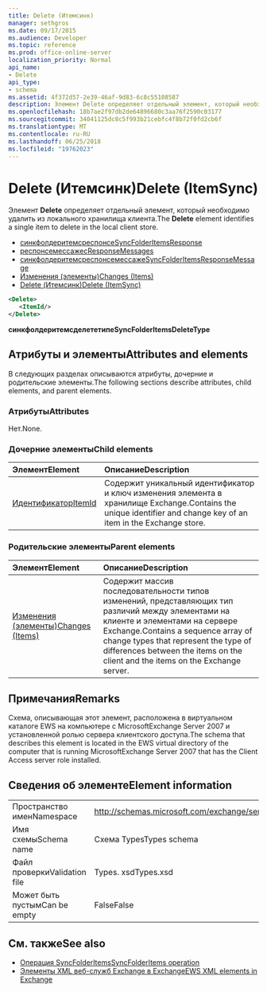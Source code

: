 ```yaml
---
title: Delete (Итемсинк)
manager: sethgros
ms.date: 09/17/2015
ms.audience: Developer
ms.topic: reference
ms.prod: office-online-server
localization_priority: Normal
api_name:
- Delete
api_type:
- schema
ms.assetid: 4f372d57-2e39-46af-9d83-6c8c55108587
description: Элемент Delete определяет отдельный элемент, который необходимо удалить из локального хранилища клиента.
ms.openlocfilehash: 18b7ae2f97db2de64896680c3aa76f2590c03177
ms.sourcegitcommit: 34041125dc8c5f993b21cebfc4f8b72f0fd2cb6f
ms.translationtype: MT
ms.contentlocale: ru-RU
ms.lasthandoff: 06/25/2018
ms.locfileid: "19762023"
---
```

# <a name="delete-itemsync"></a><span data-ttu-id="e2f57-103">Delete (Итемсинк)</span><span class="sxs-lookup"><span data-stu-id="e2f57-103">Delete (ItemSync)</span></span>

<span data-ttu-id="e2f57-104">Элемент **Delete** определяет отдельный элемент, который необходимо удалить из локального хранилища клиента.</span><span class="sxs-lookup"><span data-stu-id="e2f57-104">The **Delete** element identifies a single item to delete in the local client store.</span></span> 
  
- [<span data-ttu-id="e2f57-105">синкфолдеритемсреспонсе</span><span class="sxs-lookup"><span data-stu-id="e2f57-105">SyncFolderItemsResponse</span></span>](syncfolderitemsresponse.md)  
- [<span data-ttu-id="e2f57-106">респонсемессажес</span><span class="sxs-lookup"><span data-stu-id="e2f57-106">ResponseMessages</span></span>](responsemessages.md) 
- [<span data-ttu-id="e2f57-107">синкфолдеритемсреспонсемессаже</span><span class="sxs-lookup"><span data-stu-id="e2f57-107">SyncFolderItemsResponseMessage</span></span>](syncfolderitemsresponsemessage.md)  
- [<span data-ttu-id="e2f57-108">Изменения (элементы)</span><span class="sxs-lookup"><span data-stu-id="e2f57-108">Changes (Items)</span></span>](changes-items.md)  
- [<span data-ttu-id="e2f57-109">Delete (Итемсинк)</span><span class="sxs-lookup"><span data-stu-id="e2f57-109">Delete (ItemSync)</span></span>](delete-itemsync.md)
  
```xml
<Delete>
   <ItemId/>
</Delete>
```

<span data-ttu-id="e2f57-110">**синкфолдеритемсделететипе**</span><span class="sxs-lookup"><span data-stu-id="e2f57-110">**SyncFolderItemsDeleteType**</span></span>

## <a name="attributes-and-elements"></a><span data-ttu-id="e2f57-111">Атрибуты и элементы</span><span class="sxs-lookup"><span data-stu-id="e2f57-111">Attributes and elements</span></span>

<span data-ttu-id="e2f57-112">В следующих разделах описываются атрибуты, дочерние и родительские элементы.</span><span class="sxs-lookup"><span data-stu-id="e2f57-112">The following sections describe attributes, child elements, and parent elements.</span></span>
  
### <a name="attributes"></a><span data-ttu-id="e2f57-113">Атрибуты</span><span class="sxs-lookup"><span data-stu-id="e2f57-113">Attributes</span></span>

<span data-ttu-id="e2f57-114">Нет.</span><span class="sxs-lookup"><span data-stu-id="e2f57-114">None.</span></span>
  
### <a name="child-elements"></a><span data-ttu-id="e2f57-115">Дочерние элементы</span><span class="sxs-lookup"><span data-stu-id="e2f57-115">Child elements</span></span>

|<span data-ttu-id="e2f57-116">**Элемент**</span><span class="sxs-lookup"><span data-stu-id="e2f57-116">**Element**</span></span>|<span data-ttu-id="e2f57-117">**Описание**</span><span class="sxs-lookup"><span data-stu-id="e2f57-117">**Description**</span></span>|
|:-----|:-----|
|[<span data-ttu-id="e2f57-118">Идентификатор</span><span class="sxs-lookup"><span data-stu-id="e2f57-118">ItemId</span></span>](itemid.md) <br/> |<span data-ttu-id="e2f57-119">Содержит уникальный идентификатор и ключ изменения элемента в хранилище Exchange.</span><span class="sxs-lookup"><span data-stu-id="e2f57-119">Contains the unique identifier and change key of an item in the Exchange store.</span></span>  <br/> |
   
### <a name="parent-elements"></a><span data-ttu-id="e2f57-120">Родительские элементы</span><span class="sxs-lookup"><span data-stu-id="e2f57-120">Parent elements</span></span>

|<span data-ttu-id="e2f57-121">**Элемент**</span><span class="sxs-lookup"><span data-stu-id="e2f57-121">**Element**</span></span>|<span data-ttu-id="e2f57-122">**Описание**</span><span class="sxs-lookup"><span data-stu-id="e2f57-122">**Description**</span></span>|
|:-----|:-----|
|[<span data-ttu-id="e2f57-123">Изменения (элементы)</span><span class="sxs-lookup"><span data-stu-id="e2f57-123">Changes (Items)</span></span>](changes-items.md) <br/> |<span data-ttu-id="e2f57-124">Содержит массив последовательности типов изменений, представляющих тип различий между элементами на клиенте и элементами на сервере Exchange.</span><span class="sxs-lookup"><span data-stu-id="e2f57-124">Contains a sequence array of change types that represent the type of differences between the items on the client and the items on the Exchange server.</span></span>  <br/> |
   
## <a name="remarks"></a><span data-ttu-id="e2f57-125">Примечания</span><span class="sxs-lookup"><span data-stu-id="e2f57-125">Remarks</span></span>

<span data-ttu-id="e2f57-126">Схема, описывающая этот элемент, расположена в виртуальном каталоге EWS на компьютере с MicrosoftExchange Server 2007 и установленной ролью сервера клиентского доступа.</span><span class="sxs-lookup"><span data-stu-id="e2f57-126">The schema that describes this element is located in the EWS virtual directory of the computer that is running MicrosoftExchange Server 2007 that has the Client Access server role installed.</span></span>
  
## <a name="element-information"></a><span data-ttu-id="e2f57-127">Сведения об элементе</span><span class="sxs-lookup"><span data-stu-id="e2f57-127">Element information</span></span>

|||
|:-----|:-----|
|<span data-ttu-id="e2f57-128">Пространство имен</span><span class="sxs-lookup"><span data-stu-id="e2f57-128">Namespace</span></span>  <br/> |http://schemas.microsoft.com/exchange/services/2006/types  <br/> |
|<span data-ttu-id="e2f57-129">Имя схемы</span><span class="sxs-lookup"><span data-stu-id="e2f57-129">Schema name</span></span>  <br/> |<span data-ttu-id="e2f57-130">Схема Types</span><span class="sxs-lookup"><span data-stu-id="e2f57-130">Types schema</span></span>  <br/> |
|<span data-ttu-id="e2f57-131">Файл проверки</span><span class="sxs-lookup"><span data-stu-id="e2f57-131">Validation file</span></span>  <br/> |<span data-ttu-id="e2f57-132">Types. xsd</span><span class="sxs-lookup"><span data-stu-id="e2f57-132">Types.xsd</span></span>  <br/> |
|<span data-ttu-id="e2f57-133">Может быть пустым</span><span class="sxs-lookup"><span data-stu-id="e2f57-133">Can be empty</span></span>  <br/> |<span data-ttu-id="e2f57-134">False</span><span class="sxs-lookup"><span data-stu-id="e2f57-134">False</span></span>  <br/> |
   
## <a name="see-also"></a><span data-ttu-id="e2f57-135">См. также</span><span class="sxs-lookup"><span data-stu-id="e2f57-135">See also</span></span>

- [<span data-ttu-id="e2f57-136">Операция SyncFolderItems</span><span class="sxs-lookup"><span data-stu-id="e2f57-136">SyncFolderItems operation</span></span>](syncfolderitems-operation.md)
- [<span data-ttu-id="e2f57-137">Элементы XML веб-служб Exchange в Exchange</span><span class="sxs-lookup"><span data-stu-id="e2f57-137">EWS XML elements in Exchange</span></span>](ews-xml-elements-in-exchange.md)

